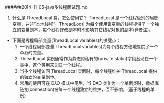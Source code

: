 ######2014-11-05-java多线程面试题.md

1. 什么是 ThreadLocal 类，怎么使用它？
    ThreadLocal 是一个线程级别的局部变量，并非“本地线程”。ThreadLocal 为每个使用该变量的线程提供了一个独立的变量副本，每个线程修改副本时不影响其它线程对象的副本(译者注)。

- 下面是线程局部变量(ThreadLocal variables)的关键点：
    1. 一个线程局部变量(ThreadLocal variables)为每个线程方便地提供了一个单独的变量。
    2. ThreadLocal 实例通常作为静态的私有的(private static)字段出现在一个类中，这个类用来关联一个线程。
    3. 当多个线程访问 ThreadLocal 实例时，每个线程维护 ThreadLocal 提供的独立的变量副本。
    4. 常用的使用可在 DAO 模式中见到，当 DAO 类作为一个单例类时，数据库链接(connection)被每一个线程独立的维护，互不影响。(基于线程的单例)
